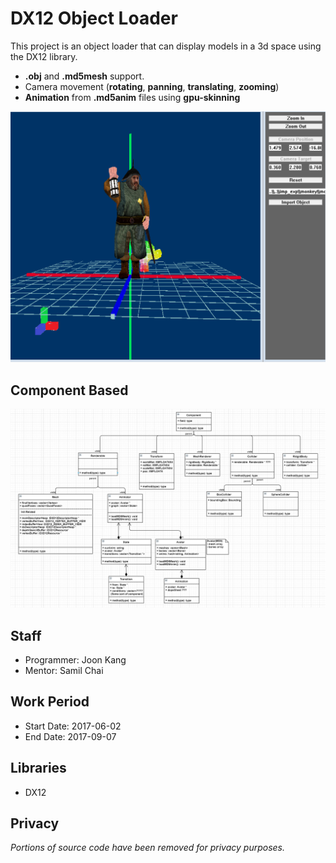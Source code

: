 # DX12 Object Loader

This project is an object loader that can display models in a 3d space using the DX12 library. 
- **.obj** and **.md5mesh** support.
- Camera movement (**rotating**, **panning**, **translating**, **zooming**)
- **Animation** from **.md5anim** files using **gpu-skinning**

<p align="center">
  <img src="./demo.png" alt="Size Limit CLI" width="600">
</p>

Component Based
---------------

<p align="center">
  <img src="./uml.png" alt="Size Limit CLI" width="738">
</p>

Staff
-----

- Programmer: Joon Kang
- Mentor: Samil Chai

Work Period
-----------

- Start Date: 2017-06-02
- End Date: 2017-09-07


Libraries
---------

- DX12


Privacy
-------

*Portions of source code have been removed for privacy purposes.*

